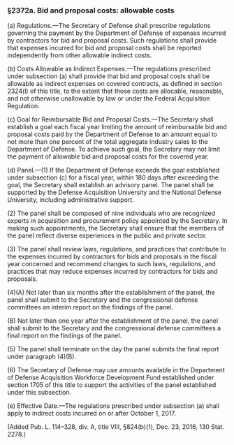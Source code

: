 ### §2372a. Bid and proposal costs: allowable costs ###

(a) Regulations.—The Secretary of Defense shall prescribe regulations governing the payment by the Department of Defense of expenses incurred by contractors for bid and proposal costs. Such regulations shall provide that expenses incurred for bid and proposal costs shall be reported independently from other allowable indirect costs.

(b) Costs Allowable as Indirect Expenses.—The regulations prescribed under subsection (a) shall provide that bid and proposal costs shall be allowable as indirect expenses on covered contracts, as defined in section 2324(l) of this title, to the extent that those costs are allocable, reasonable, and not otherwise unallowable by law or under the Federal Acquisition Regulation.

(c) Goal for Reimbursable Bid and Proposal Costs.—The Secretary shall establish a goal each fiscal year limiting the amount of reimbursable bid and proposal costs paid by the Department of Defense to an amount equal to not more than one percent of the total aggregate industry sales to the Department of Defense. To achieve such goal, the Secretary may not limit the payment of allowable bid and proposal costs for the covered year.

(d) Panel.—(1) If the Department of Defense exceeds the goal established under subsection (c) for a fiscal year, within 180 days after exceeding the goal, the Secretary shall establish an advisory panel. The panel shall be supported by the Defense Acquisition University and the National Defense University, including administrative support.

(2) The panel shall be composed of nine individuals who are recognized experts in acquisition and procurement policy appointed by the Secretary. In making such appointments, the Secretary shall ensure that the members of the panel reflect diverse experiences in the public and private sector.

(3) The panel shall review laws, regulations, and practices that contribute to the expenses incurred by contractors for bids and proposals in the fiscal year concerned and recommend changes to such laws, regulations, and practices that may reduce expenses incurred by contractors for bids and proposals.

(4)(A) Not later than six months after the establishment of the panel, the panel shall submit to the Secretary and the congressional defense committees an interim report on the findings of the panel.

(B) Not later than one year after the establishment of the panel, the panel shall submit to the Secretary and the congressional defense committees a final report on the findings of the panel.

(5) The panel shall terminate on the day the panel submits the final report under paragraph (4)(B).

(6) The Secretary of Defense may use amounts available in the Department of Defense Acquisition Workforce Development Fund established under section 1705 of this title to support the activities of the panel established under this subsection.

(e) Effective Date.—The regulations prescribed under subsection (a) shall apply to indirect costs incurred on or after October 1, 2017.

(Added Pub. L. 114–328, div. A, title VIII, §824(b)(1), Dec. 23, 2016, 130 Stat. 2278.)